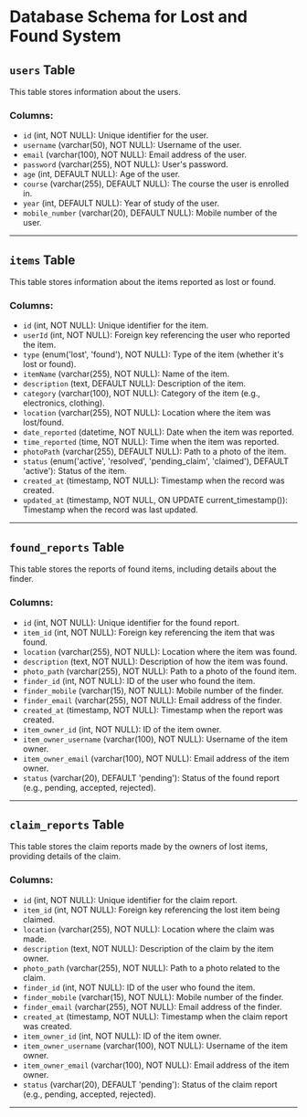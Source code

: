 # Database Schema for Lost and Found System

## `users` Table

This table stores information about the users.

### Columns:
- `id` (int, NOT NULL): Unique identifier for the user.
- `username` (varchar(50), NOT NULL): Username of the user.
- `email` (varchar(100), NOT NULL): Email address of the user.
- `password` (varchar(255), NOT NULL): User's password.
- `age` (int, DEFAULT NULL): Age of the user.
- `course` (varchar(255), DEFAULT NULL): The course the user is enrolled in.
- `year` (int, DEFAULT NULL): Year of study of the user.
- `mobile_number` (varchar(20), DEFAULT NULL): Mobile number of the user.

---

## `items` Table

This table stores information about the items reported as lost or found.

### Columns:
- `id` (int, NOT NULL): Unique identifier for the item.
- `userId` (int, NOT NULL): Foreign key referencing the user who reported the item.
- `type` (enum('lost', 'found'), NOT NULL): Type of the item (whether it's lost or found).
- `itemName` (varchar(255), NOT NULL): Name of the item.
- `description` (text, DEFAULT NULL): Description of the item.
- `category` (varchar(100), NOT NULL): Category of the item (e.g., electronics, clothing).
- `location` (varchar(255), NOT NULL): Location where the item was lost/found.
- `date_reported` (datetime, NOT NULL): Date when the item was reported.
- `time_reported` (time, NOT NULL): Time when the item was reported.
- `photoPath` (varchar(255), DEFAULT NULL): Path to a photo of the item.
- `status` (enum('active', 'resolved', 'pending_claim', 'claimed'), DEFAULT 'active'): Status of the item.
- `created_at` (timestamp, NOT NULL): Timestamp when the record was created.
- `updated_at` (timestamp, NOT NULL, ON UPDATE current_timestamp()): Timestamp when the record was last updated.

---

## `found_reports` Table

This table stores the reports of found items, including details about the finder.

### Columns:
- `id` (int, NOT NULL): Unique identifier for the found report.
- `item_id` (int, NOT NULL): Foreign key referencing the item that was found.
- `location` (varchar(255), NOT NULL): Location where the item was found.
- `description` (text, NOT NULL): Description of how the item was found.
- `photo_path` (varchar(255), NOT NULL): Path to a photo of the found item.
- `finder_id` (int, NOT NULL): ID of the user who found the item.
- `finder_mobile` (varchar(15), NOT NULL): Mobile number of the finder.
- `finder_email` (varchar(255), NOT NULL): Email address of the finder.
- `created_at` (timestamp, NOT NULL): Timestamp when the report was created.
- `item_owner_id` (int, NOT NULL): ID of the item owner.
- `item_owner_username` (varchar(100), NOT NULL): Username of the item owner.
- `item_owner_email` (varchar(100), NOT NULL): Email address of the item owner.
- `status` (varchar(20), DEFAULT 'pending'): Status of the found report (e.g., pending, accepted, rejected).

---

## `claim_reports` Table

This table stores the claim reports made by the owners of lost items, providing details of the claim.

### Columns:
- `id` (int, NOT NULL): Unique identifier for the claim report.
- `item_id` (int, NOT NULL): Foreign key referencing the lost item being claimed.
- `location` (varchar(255), NOT NULL): Location where the claim was made.
- `description` (text, NOT NULL): Description of the claim by the item owner.
- `photo_path` (varchar(255), NOT NULL): Path to a photo related to the claim.
- `finder_id` (int, NOT NULL): ID of the user who found the item.
- `finder_mobile` (varchar(15), NOT NULL): Mobile number of the finder.
- `finder_email` (varchar(255), NOT NULL): Email address of the finder.
- `created_at` (timestamp, NOT NULL): Timestamp when the claim report was created.
- `item_owner_id` (int, NOT NULL): ID of the item owner.
- `item_owner_username` (varchar(100), NOT NULL): Username of the item owner.
- `item_owner_email` (varchar(100), NOT NULL): Email address of the item owner.
- `status` (varchar(20), DEFAULT 'pending'): Status of the claim report (e.g., pending, accepted, rejected).

---
